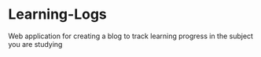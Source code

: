 # Learning-Logs
Web application for creating a blog to track learning progress in the subject you are studying
